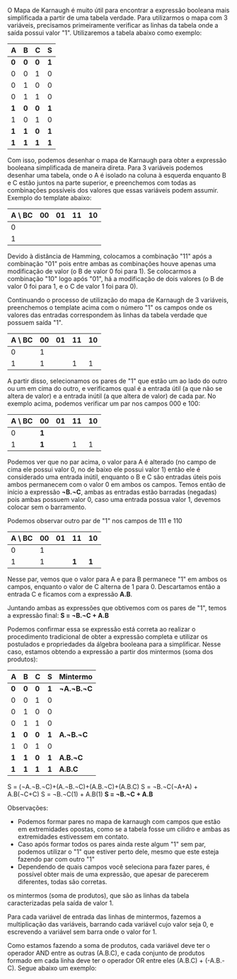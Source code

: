 O Mapa de Karnaugh é muito útil para encontrar a expressão booleana mais simplificada a partir de uma tabela verdade. 
Para utilizarmos o mapa com 3 variáveis, precisamos primeiramente verificar as linhas da tabela onde a saída possui valor "1". Utilizaremos a tabela abaixo como exemplo:

| A     | B     | C     | S     |
| ----- | ----- | ----- | ----- |
| **0** | **0** | **0** | **1** |
| 0     | 0     | 1     | 0     |
| 0     | 1     | 0     | 0     |
| 0     | 1     | 1     | 0     |
| **1** | **0** | **0** | **1** |
| 1     | 0     | 1     | 0     |
| **1** | **1** | **0** | **1** |
| **1** | **1** | **1** | **1** |

Com isso, podemos desenhar o mapa de Karnaugh para obter a expressão booleana simplificada de maneira direta. Para 3 variáveis podemos desenhar uma tabela, onde o A é isolado na coluna à esquerda enquanto B e C estão juntos na parte superior, e preenchemos com todas as combinações possíveis dos valores que essas variáveis podem assumir. Exemplo do template abaixo:

| A \\ BC | 00  | 01  | 11  | 10  |
| ------- | --- | --- | --- | --- |
| 0       |     |     |     |     |
| 1       |     |     |     |     |

Devido à distância de Hamming, colocamos a combinação "11" após a combinação "01" pois entre ambas as combinações houve apenas uma modificação de valor (o B de valor 0 foi para 1). Se colocarmos a combinação "10" logo após "01", há a modificação de dois valores (o B de valor 0 foi para 1, e o C de valor 1 foi para 0).

Continuando o processo de utilização do mapa de Karnaugh de 3 variáveis, preenchemos o template acima com o número "1" os campos onde os valores das entradas correspondem às linhas da tabela verdade que possuem saída "1".

| A \\ BC | 00  | 01  | 11  | 10  |
| ------- | --- | --- | --- | --- |
| 0       | 1   |     |     |     |
| 1       | 1   |     | 1   | 1   |
A partir disso, selecionamos os pares de "1" que estão um ao lado do outro ou um em cima do outro, e verificamos qual é a entrada útil (a que não se altera de valor) e a entrada inútil (a que altera de valor) de cada par.  No exemplo acima, podemos verificar um par nos campos 000 e 100:

| A \\ BC | 00    | 01  | 11  | 10  |
| ------- | ----- | --- | --- | --- |
| 0       | **1** |     |     |     |
| 1       | **1** |     | 1   | 1   |
Podemos ver que no par acima, o valor para A é alterado (no campo de cima ele possui valor 0, no de baixo ele possui valor 1) então ele é considerado uma entrada inútil, enquanto o B e C são entradas úteis pois ambos permanecem com o valor 0 em ambos os campos. Temos então de início a expressão **¬B.¬C**, ambas as entradas estão barradas (negadas) pois ambas possuem valor 0, caso uma entrada possua valor 1, devemos colocar sem o barramento.

Podemos observar outro par de "1" nos campos de 111 e 110

| A \\ BC | 00  | 01  | 11    | 10    |
| ------- | --- | --- | ----- | ----- |
| 0       | 1   |     |       |       |
| 1       | 1   |     | **1** | **1** |
Nesse par, vemos que o valor para A e para B permanece "1" em ambos os campos, enquanto o valor de C alterna de 1 para 0. Descartamos então a entrada C e ficamos com a expressão **A.B**.

Juntando ambas as expressões que obtivemos com os pares de "1", temos a expressão final:
**S = ¬B.¬C + A.B**

Podemos confirmar essa se expressão está correta ao realizar o procedimento tradicional de obter a expressão completa e utilizar os postulados e propriedades da álgebra booleana para a simplificar. Nesse caso, estamos obtendo a expressão a partir dos mintermos (soma dos produtos):

| A     | B     | C     | S     | Mintermo     |
| ----- | ----- | ----- | ----- | ------------ |
| **0** | **0** | **0** | **1** | **¬A.¬B.¬C** |
| 0     | 0     | 1     | 0     |              |
| 0     | 1     | 0     | 0     |              |
| 0     | 1     | 1     | 0     |              |
| **1** | **0** | **0** | **1** | **A.¬B.¬C**  |
| 1     | 0     | 1     | 0     |              |
| **1** | **1** | **0** | **1** | **A.B.¬C**   |
| **1** | **1** | **1** | **1** | **A.B.C**    |

S = (¬A.¬B.¬C)+(A.¬B.¬C)+(A.B.¬C)+(A.B.C)
S = ¬B.¬C(¬A+A) + A.B(¬C+C)
S = ¬B.¬C(1) + A.B(1)
**S = ¬B.¬C + A.B**

Observações:
- Podemos formar pares no mapa de karnaugh com campos que estão em extremidades opostas, como se a tabela fosse um cilidro e ambas as extremidades estivessem em contato.
- Caso após formar todos os pares ainda reste algum "1" sem par, podemos utilizar o "1" que estiver perto dele, mesmo que este esteja fazendo par com outro "1"
- Dependendo de quais campos você seleciona para fazer pares, é possível obter mais de uma expressão, que apesar de parecerem diferentes, todas são corretas. 


os mintermos (soma de produtos), que são as linhas da tabela caracterizadas pela saída de valor 1. 

Para cada variável de entrada das linhas de mintermos, fazemos a multiplicação das variáveis, barrando cada variável cujo valor seja 0, e escrevendo a variável sem barra onde o valor for 1. 

Como estamos fazendo a soma de produtos, cada variável deve ter o operador AND entre as outras (A.B.C), e cada conjunto de produtos formado em cada linha deve ter o operador OR entre eles (A.B.C) + (-A.B.-C). Segue abaixo um exemplo:
